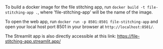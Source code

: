 To build a docker image for the file stitching app, run `docker build -t file-stitching-app .`, where 'file-stitching-app' will be the name of the image.  
  
To open the web app, run `docker run -p 8501:8501 file-stitching-app` and open your local host port 8501 in your browser at `http://localhost:8501/`.

The Streamlit app is also directly accessible at this link: https://file-stitching-app.streamlit.app/
